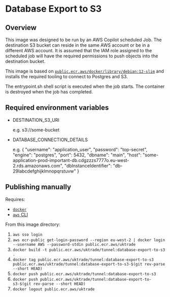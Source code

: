# Database Export to S3

## Overview

This image was designed to be run by an AWS Copilot scheduled Job.
The destination S3 bucket can reside in the same AWS account or be in a different AWS account.
It is assumed that the IAM role assigned to the scheduled job will have the required permissions to push objects into the destination bucket.

This image is based on [`public.ecr.aws/docker/library/debian:12-slim`](https://gallery.ecr.aws/debian/debian)
and installs the required tooling to connect to Postgres and S3.

The entrypoint.sh shell script is executed when the job starts. The container is destroyed when the job has completed.

## Required environment variables

- DESTINATION_S3_URI 
 
    e.g. s3://some-bucket
 
 
- DATABASE_CONNECTION_DETAILS
 
    e.g. {
         "username": "application_user", 
         "password": "top-secret", 
         "engine": "postgres", 
         "port": 5432,
         "dbname": "main",
         "host": "some-application-prod-important-db.cdgzzzs7777o.eu-west-2.rds.amazonaws.com", 
         "dbInstanceIdentifier": "db-29labcdefghijklmnopqrstuvw"
        }

## Publishing manually

Requires:

- [`docker`](https://www.docker.com)
- [`aws` CLI](https://aws.amazon.com/cli/)

From this image directory:

1. `aws sso login`
2. `aws ecr-public get-login-password --region eu-west-2 | docker login --username AWS --password-stdin public.ecr.aws/uktrade`
3. `docker build -t public.ecr.aws/uktrade/tunnel:database-export-to-s3 .`
4. `docker tag public.ecr.aws/uktrade/tunnel:database-export-to-s3 public.ecr.aws/uktrade/tunnel:database-export-to-s3-$(git rev-parse --short HEAD)`
5. `docker push public.ecr.aws/uktrade/tunnel:database-export-to-s3`
6. `docker push public.ecr.aws/uktrade/tunnel:database-export-to-s3-$(git rev-parse --short HEAD)`
7. `docker logout public.ecr.aws/uktrade`